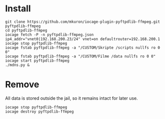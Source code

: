 # Install

```
git clone https://github.com/mkuron/iocage-plugin-pyftpdlib-ffmpeg.git pyftpdlib-ffmpeg
cd pyftpdlib-ffmpeg
iocage fetch -P -n pyftpdlib-ffmpeg.json ip4_addr="vnet0|192.168.200.23/24" vnet=on defaultrouter=192.168.200.1
iocage stop pyftpdlib-ffmpeg
iocage fstab pyftpdlib-ffmpeg -a "/CUSTOM/Skripte /scripts nullfs ro 0 0"
iocage fstab pyftpdlib-ffmpeg -a "/CUSTOM/Filme /data nullfs ro 0 0"
iocage start pyftpdlib-ffmpeg
./mdns.py &
```

# Remove

All data is stored outside the jail, so it remains intact for later use.

```
iocage stop pyftpdlib-ffmpeg
iocage destroy pyftpdlib-ffmpeg
```